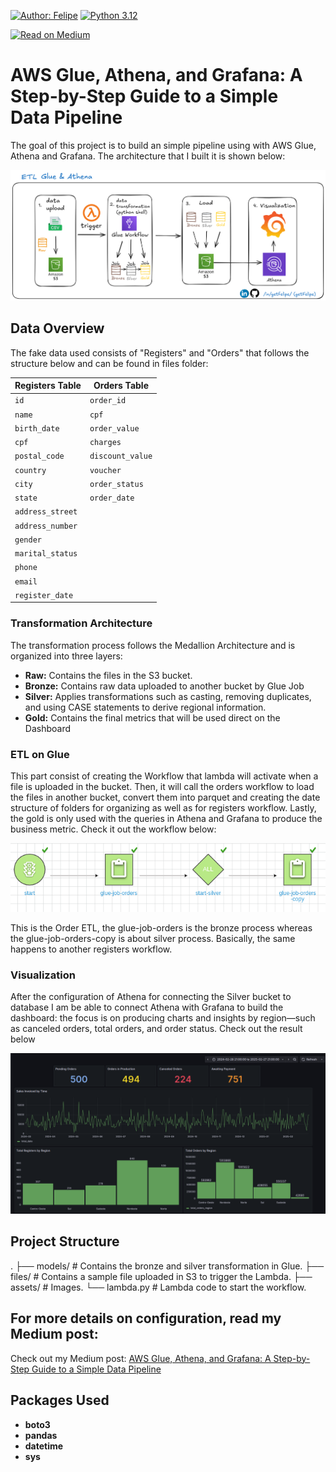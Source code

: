 [![Author: Felipe](https://img.shields.io/badge/Author-Felipe%20Machado-blue?style=flat-square)](https://www.linkedin.com/in/getfelipe/) [![Python 3.12](https://img.shields.io/badge/Python-3.12-blue?style=flat-square&logo=python)](https://www.python.org/downloads/release/python-3120/)

[![Read on Medium](https://img.shields.io/badge/Read%20on-Medium-black?style=flat-square&logo=medium)](https://medium.com/)

# AWS Glue, Athena, and Grafana: A Step-by-Step Guide to a Simple Data Pipeline

The goal of this project is to build an simple pipeline using with AWS Glue, Athena and Grafana. The architecture that I built it is shown below:

![etl-architecture](assets/finalGlue.png)

## Data Overview

The fake data used consists of "Registers" and "Orders" that follows the structure below and can be found in files folder:

| **Registers Table** | **Orders Table** |
| ------------------- | ---------------- |
| `id`                | `order_id`       |
| `name`              | `cpf`            |
| `birth_date`        | `order_value`    |
| `cpf`               | `charges`        |
| `postal_code`       | `discount_value` |
| `country`           | `voucher`        |
| `city`              | `order_status`   |
| `state`             | `order_date`     |
| `address_street`    |
| `address_number`    |
| `gender`            |
| `marital_status`    |
| `phone`             |
| `email`             |
| `register_date`     |

### Transformation Architecture

The transformation process follows the Medallion Architecture and is organized into three layers:

- **Raw:** Contains the files in the S3 bucket.
- **Bronze:** Contains raw data uploaded to another bucket by Glue Job
- **Silver:** Applies transformations such as casting, removing duplicates, and using CASE statements to derive regional information.
- **Gold:** Contains the final metrics that will be used direct on the Dashboard

### ETL on Glue

This part consist of creating the Workflow that lambda will activate when a file is uploaded in the bucket.
Then, it will call the orders workflow to load the files in another bucket, convert them into parquet and creating the date structure of folders for organizing as well as for registers workflow. Lastly, the gold is only used with the queries in Athena and Grafana to produce the business metric. Check it out the workflow below:

![etl-glue](assets/etl-glue.png)

This is the Order ETL, the glue-job-orders is the bronze process whereas the glue-job-orders-copy is about silver process. Basically, the same happens to another registers workflow.

### Visualization

After the configuration of Athena for connecting the Silver bucket to database I am be able to connect Athena with Grafana to build the dashboard: the focus is on producing charts and insights by region—such as canceled orders, total orders, and order status.
Check out the result below

![grafana-dashboard](assets/finaldash.png)

## Project Structure

.
├── models/ # Contains the bronze and silver transformation in Glue.
├── files/ # Contains a sample file uploaded in S3 to trigger the Lambda.
├── assets/ # Images.
└── lambda.py # Lambda code to start the workflow.

## For more details on configuration, read my Medium post:

Check out my Medium post: [AWS Glue, Athena, and Grafana: A Step-by-Step Guide to a Simple Data Pipeline](https://medium.com/)

## Packages Used

- **boto3**
- **pandas**
- **datetime**
- **sys**
